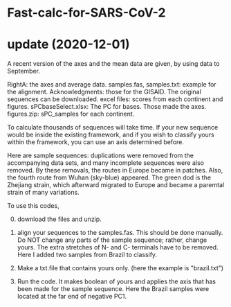 # Fast-calc-for-SARS-CoV-2

# update (2020-12-01)
A recent version of the axes and the mean data are given, by using data to September.

RightA: the axes and average data.
samples.fas, samples.txt: example for the alignment.
Acknowledgments: those for the GISAID. The original sequences can be downloaded.
excel files: scores from each continent and figures.
sPCbaseSelect.xlsx:  The PC for bases. Those made the axes.
figures.zip: sPC_samples for each continent.


To calculate thousands of sequences will take time.
If your new sequence would be inside the existing framework, 
and if you wish to classify yours within the framework,
you can use an axis determined before.

Here are sample sequences: duplications were removed from the accompanying data sets, 
and many incomplete sequences were also removed. 
By these removals, the routes in Europe became in patches. 
Also, the fourth route from Wuhan (sky-blue) appeared. 
The green dod is the Zhejiang strain, which afterward migrated to Europe
and became a paremtal strain of many variations. 

To use this codes,

0. download the files and unzip.

1. align your sequences to the samples.fas. 
  This should be done manually. 
  Do NOT change any parts of the sample sequence; rather, change yours.
  The extra stretches of N- and C- terminals have to be removed.
  Here I added two samples from Brazil to classify.

2. Make a txt.file that contains yours only.
   (here the example is "brazil.txt")
   
3. Run the code. It makes boolean of yours and applies the axis that has been made for the sample sequence.
   Here the Brazil samples were located at the far end of negative PC1.
   
   



